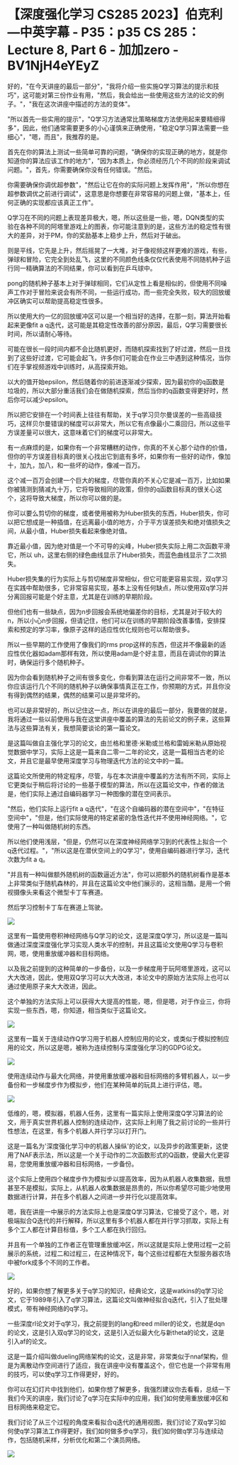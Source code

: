 # 【深度强化学习 CS285 2023】伯克利—中英字幕 - P35：p35 CS 285： Lecture 8, Part 6 - 加加zero - BV1NjH4eYEyZ

好的，"在今天讲座的最后一部分"，"我将介绍一些实施Q学习算法的提示和技巧"，这可能对第三份作业有用，"然后，我会给出一些使用这些方法的论文的例子。"，"我在这次讲座中描述的方法的变体"。

"所以首先一些实用的提示"，"Q学习方法通常比策略梯度方法使用起来要精细得多"，因此，他们通常需要更多的小心谨慎来正确使用，"稳定Q学习算法需要一些细心"，"嗯，而且"，我推荐的是。

首先在你的算法上测试一些简单可靠的问题，"确保你的实现正确的地方，就是你知道你的算法应该工作的地方"，"因为本质上，你必须经历几个不同的阶段来调试问题。"，首先，你需要确保你没有任何错误。"然后。

你需要确保你调优超参数"，"然后让它在你的实际问题上发挥作用"，"所以你想在超参数调优之前进行调试"，这意思是你想要在非常容易的问题上做，"基本上，任何正确的实现都应该真正工作"。

Q学习在不同的问题上表现差异极大，嗯，所以这些是一些，嗯，DQN类型的实验在各种不同的阿塔里游戏上的图表，你可能注意到的是，这些方法的稳定性有很大的差异，对于PM，你的奖励基本上稳步上升，然后对于破出。

则是平线，它先是上升，然后摇晃了一大堆，对于像视频这样更难的游戏，有些，弹球和冒险，它完全到处乱飞，这里的不同颜色线条仅仅代表使用不同随机种子运行同一精确算法的不同结果，你可以看到在乒乓球中。

pong的随机种子基本上对于弹球相同，它们从定性上看是相似的，但使用不同噪声工作对于冒险来说会有所不同，一些运行成功，而一些完全失败，较大的回放缓冲区确实可以帮助提高稳定性很多。

所以使用大约一亿的回放缓冲区可以是一个相当好的选择，在那一刻，算法开始看起来更像fit a q迭代，这可能是其稳定性改善的部分原因，最后，Q学习需要很长时间，所以请耐心等待。

可能在很长一段时间内都不会比随机更好，而随机探索找到了好过渡，然后一旦找到了这些好过渡，它可能会起飞，许多你们可能会在作业三中遇到这种情况，当你们在手掌视频游戏中训练时，从高探索开始。

以大的值开始epsilon，然后随着你的前进逐渐减少探索，因为最初你的q函数是垃圾的，所以大部分重活我们会在做随机探索，然后当你的q函数变得更好时，然后你可以减少epsilon。

所以把它安排在一个时间表上往往有帮助，关于q学习贝尔曼误差的一些高级技巧，这样贝尔曼错误的梯度可以非常大，所以它有点像最小二乘回归，所以这些平方误差量可以很大，这意味着它们的梯度可以非常大。

有一点麻烦的是，如果你有一个非常糟糕的动作，你真的不关心那个动作的价值，但你的平方误差目标真的很关心找出它到底有多坏，如果你有一些好的动作，像加十，加九，加八，和一些坏的动作，像减一百万。

这个减一百万会创建一个巨大的梯度，尽管你真的不关心它是减一百万，比如如果你被猜测到猜减九十万，它将导致相同的政策，但你的q函数目标真的很关心这个，这将导致大梯度，所以你可以做的是。

你可以要么剪切你的梯度，或者使用被称为Huber损失的东西，Huber损失，你可以把它想成是一种插值，在远离最小值的地方，介于平方误差损失和绝对值损失之间，从最小值，Huber损失看起来像绝对值。

靠近最小值，因为绝对值是一个不可导的尖峰，Huber损失实际上用二次函数平滑它，所以 uh，这里右侧的绿色曲线显示了Huber损失，而蓝色曲线显示了二次损失。

Huber损失集的行为实际上与剪切梯度非常相似，但它可能更容易实现，双q学习在实践中帮助很多，它非常容易实现，基本上没有任何缺点，所以使用双q学习并分离回报可能是个好主意，尤其是在训练的早期阶段。

但他们也有一些缺点，因为n步回报会系统地偏差你的目标，尤其是对于较大的n，所以小心n步回报，但请记住，他们可以在训练的早期阶段改善事情，安排探索和预定的学习率，像原子这样的适应性优化规则也可以帮助很多。

所以一些早期的工作使用了像我们的rms prop这样的东西，但这并不像最新的适应性优化器如adam那样有效，所以使用adam是个好主意，而且在调试你的算法时，确保运行多个随机种子。

因为你会看到随机种子之间有很多变化，你看到算法在运行之间非常不一致，所以你应该运行几个不同的随机种子以确保事情真正在工作，你预期的方式，并且你没有得到偶然的结果，偶然的结果可以是非常坏的。

也可以是非常好的，所以记住这一点，所以在讲座的最后一部分，我要做的就是，我将通过一些以前使用与我在这堂讲座中覆盖的算法的先前论文的例子来，这些算法与这些算法有关，我想简要谈论的第一篇论文。

是这篇叫做自主强化学习的论文，由兰格和里德·米勒或兰格和雷姆米勒从原始视觉数据中学习，实际上这是一篇来自二零一二年的论文，这是一篇相当古老的论文，并且它是最早使用深度学习与物理迭代方法的论文中的一篇。

这篇论文所使用的特定程序，尽管，与在本次讲座中覆盖的方法有所不同，实际上它更类似于稍后将讨论的一些基于模型的算法，所以在这篇论文中，作者的做法是，他们实际上通过自编码器学习一种图像的潜在空间表示。

"然后，他们实际上运行fit a q迭代"，"在这个自编码器的潜在空间中"，"在特征空间中"，"但是，他们实际使用的特定紧密的急性迭代并不使用神经网络。"，它使用了一种叫做随机树的东西。

所以他们使用浅层，"但是，仍然可以在深度神经网络学习到的代表性上拟合一个q迭代过程。"，"所以这是在潜伏空间上的Q学习"，使用自编码器进行学习，迭代次数为fit a q。

"并且有一种叫做额外随机树的函数逼近方法"，你可以把额外的随机树看作是基本上非常类似于随机森林的，并且在这篇论文中他们展示的，这相当酷，是用一个俯视摄像头来看这个微型卡丁车赛道。

然后学习控制卡丁车在赛道上驾驶。

![](img/24f0958f28fd4d2cc80039d3ad9ecd4e_1.png)

这里有一篇使用卷积神经网络与Q学习的论文，这是深度Q学习，所以这是一篇叫做通过深度深度强化学习实现人类水平的控制，并且这篇论文使用Q学习与卷积网，嗯，使用重放缓冲器和目标网络。

以及我之前提到的这种简单的一步备份，以及一步梯度用于玩阿塔里游戏，这可以大大改进，因此，使用双Q学习可以大大改进，本论文中的原始方法实际上也可以通过使用原子来大大改进，因此。

这个单独的方法实际上可以获得大大提高的性能，嗯，但是嗯，对于作业三，你将实现一些东西，嗯，你知道，相当类似于这篇论文。



![](img/24f0958f28fd4d2cc80039d3ad9ecd4e_3.png)

这里有一篇关于连续动作Q学习用于机器人控制应用的论文，或类似于模拟控制应用的论文，所以这是嗯，被称为连续控制与深度强化学习的GDPG论文。



![](img/24f0958f28fd4d2cc80039d3ad9ecd4e_5.png)

使用连续动作与最大化网络，并使用重放缓冲器和目标网络的多臂机器人，以一步备份和一步梯度步作为模拟步，他们在某种简单的玩具上进行评估，嗯。



![](img/24f0958f28fd4d2cc80039d3ad9ecd4e_7.png)

低维的，嗯，模拟器，机器人任务，这里有一篇实际上使用深度Q学习算法的论文，用于真实世界机器人控制的连续动作，这实际上利用了我之前讨论的一些并行性想法，在这里，有多个机器人并行学习以打开门。

这是一篇名为'深度强化学习中的机器人操纵'的论文，以及异步的政策更新，这使用了NAF表示法，所以这是一个关于动作的二次函数形式的Q函数，使最大化更容易，您使用重放缓冲器和目标网络，一步备份。

这个实际上使用四个梯度步作为模拟步以提高效率，因为从机器人收集数据，我想甚至不是模拟，实际上，从机器人收集数据是昂贵的，所以你希望尽可能少地使用数据进行计算，并在多个机器人之间进一步并行化以提高效率。

嗯，我在讲座一中展示的方法实际上也是深度Q学习算法，它接受了这个，嗯，对极端拟合Q迭代的并行解释，所以这里有多个机器人都在并行学习抓取，实际上有多个工人都在计算目标值，多个工人都在执行回归。

并且有一个单独的工作者正在管理重放缓冲区，所以这就是实际上使用过程一之前展示的系统，过程二和过程三，在这种情况下，每个这些过程都在大型服务器农场中被fork成多个不同的工作者。



![](img/24f0958f28fd4d2cc80039d3ad9ecd4e_9.png)

好的，如果你想了解更多关于q学习的知识，经典论文，这是watkins的q学习论文，它于1989年引入了q学习算法，这篇论文叫做神经拟合q迭代，引入了批处理模式，带有神经网络的q学习。

一些深度rl论文对于q学习，我之前提到的lang和reed miller的论文，也就是dqn的论文，这是引入双q学习的论文，这是引入近似最大化与新theta的论文，这是引入af的论文。

这是一篇介绍叫做dueling网络架构的论文，这是非常，非常类似于nnaf架构，但是为离散动作空间进行了适应，我在讲座中没有覆盖这个，但它也是一个非常有用的技巧，可以使q学习工作得更好，好的。

你可以在幻灯片中找到他们，如果你想了解更多，我强烈建议你去看看，总结一下我们今天的讲座，我们讨论了q学习在实际中的应用，我们如何使用重放缓冲区和目标网络来稳定它。

我们讨论了从三个过程的角度来看拟合q迭代的通用视图，我们讨论了双q学习如何使q学习算法工作得更好，我们如何做多步q学习，我们如何做q学习与连续动作，包括随机采样，分析优化和第二个演员网络。



![](img/24f0958f28fd4d2cc80039d3ad9ecd4e_11.png)